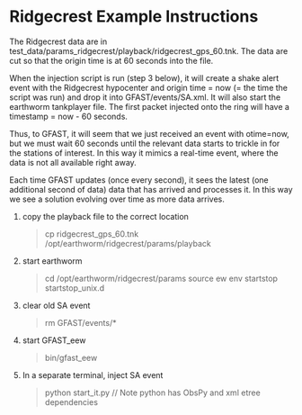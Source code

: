 # Ridgecrest Example Instructions 

  The Ridgecrest data are in test_data/params_ridgecrest/playback/ridgecrest_gps_60.tnk.
  The data are cut so that the origin time is at 60 seconds into the
file.

  When the injection script is run (step 3 below), it will create a
shake alert event with the Ridgecrest hypocenter and origin time = now
(= the time the script was run) and drop it into GFAST/events/SA.xml.
It will also start the earthworm tankplayer file.  The first packet 
injected onto the ring will have a timestamp = now - 60 seconds.

  Thus, to GFAST, it will seem that we just received an event with
otime=now, but we must wait 60 seconds until the relevant data starts to
trickle in for the stations of interest.
In this way it mimics a real-time event, where the data is not all
available right away.

  Each time GFAST updates (once every second), it sees the latest (one
additional second of data) data that has arrived and processes it.  In
this way we see a solution evolving over time as more data arrives.


1. copy the playback file to the correct location

    >cp ridgecrest_gps_60.tnk /opt/earthworm/ridgecrest/params/playback

1. start earthworm

    >cd /opt/earthworm/ridgecrest/params
    >source ew env
    >startstop startstop_unix.d

2. clear old SA event

    >rm GFAST/events/*

2. start GFAST_eew

    >bin/gfast_eew

3. In a separate terminal, inject SA event 

    >python start_it.py   // Note python has ObsPy and xml etree dependencies


